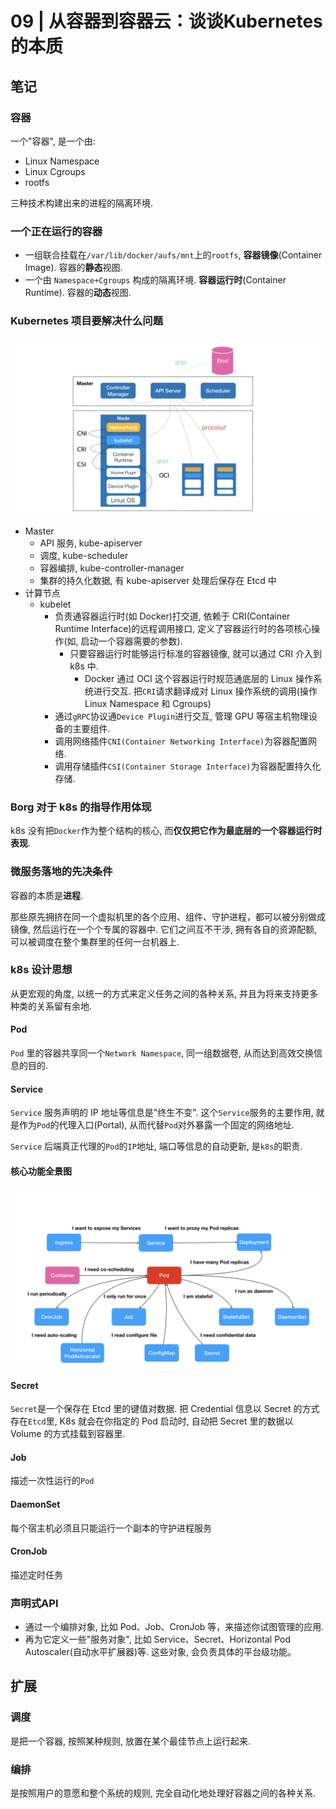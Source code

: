 # 09 | 从容器到容器云：谈谈Kubernetes的本质

## 笔记

### 容器

一个"容器", 是一个由:

* Linux Namespace
* Linux Cgroups
* rootfs 

三种技术构建出来的进程的隔离环境.

### 一个正在运行的容器

* 一组联合挂载在`/var/lib/docker/aufs/mnt`上的`rootfs`, **容器镜像**(Container Image). 容器的**静态**视图.
* 一个由 `Namespace+Cgroups` 构成的隔离环境. **容器运行时**(Container Runtime). 容器的**动态**视图.

### Kubernetes 项目要解决什么问题

![](./img/09_01.png)

* Master
	* API 服务, kube-apiserver
	* 调度, kube-scheduler
	* 容器编排, kube-controller-manager
	* 集群的持久化数据, 有 kube-apiserver 处理后保存在 Etcd 中
* 计算节点
	* kubelet
		* 负责通容器运行时(如 Docker)打交道, 依赖于 CRI(Container Runtime Interface)的远程调用接口, 定义了容器运行时的各项核心操作(如, 启动一个容器需要的参数).
			* 只要容器运行时能够运行标准的容器镜像, 就可以通过 CRI 介入到 k8s 中.
				* Docker 通过 OCI 这个容器运行时规范通底层的 Linux 操作系统进行交互. 把`CRI`请求翻译成对 Linux 操作系统的调用(操作 Linux Namespace 和 Cgroups)
		* 通过`gRPC`协议通`Device Plugin`进行交互, 管理 GPU 等宿主机物理设备的主要组件.
		* 调用网络插件`CNI(Container Networking Interface)`为容器配置网络.
		* 调用存储插件`CSI(Container Storage Interface)`为容器配置持久化存储.

### Borg 对于 k8s 的指导作用体现

k8s 没有把`Docker`作为整个结构的核心, 而**仅仅把它作为最底层的一个容器运行时表现**.

### 微服务落地的先决条件

容器的本质是**进程**.

那些原先拥挤在同一个虚拟机里的各个应用、组件、守护进程，都可以被分别做成镜像, 然后运行在一个个专属的容器中. 它们之间互不干涉, 拥有各自的资源配额, 可以被调度在整个集群里的任何一台机器上.

### k8s 设计思想

从更宏观的角度, 以统一的方式来定义任务之间的各种关系, 并且为将来支持更多种类的关系留有余地.

#### Pod

`Pod` 里的容器共享同一个`Network Namespace`, 同一组数据卷, 从而达到高效交换信息的目的.

#### Service

`Service` 服务声明的 IP 地址等信息是"终生不变". 这个`Service`服务的主要作用, 就是作为`Pod`的代理入口(Portal), 从而代替`Pod`对外暴露一个固定的网络地址.

`Service` 后端真正代理的`Pod`的`IP`地址, 端口等信息的自动更新, 是`k8s`的职责.

#### 核心功能全景图

![](./img/09_02.png)

#### Secret

`Secret`是一个保存在 Etcd 里的键值对数据. 把 Credential 信息以 Secret 的方式存在`Etcd`里, K8s 就会在你指定的 Pod 启动时, 自动把 Secret 里的数据以 Volume 的方式挂载到容器里.

#### Job

描述一次性运行的`Pod`

#### DaemonSet

每个宿主机必须且只能运行一个副本的守护进程服务

#### CronJob

描述定时任务

### 声明式API

* 通过一个编排对象, 比如 Pod、Job、CronJob 等，来描述你试图管理的应用.
* 再为它定义一些"服务对象", 比如 Service、Secret、Horizontal Pod Autoscaler(自动水平扩展器)等. 这些对象, 会负责具体的平台级功能。

## 扩展

### 调度

是把一个容器, 按照某种规则, 放置在某个最佳节点上运行起来.

### 编排

是按照用户的意愿和整个系统的规则, 完全自动化地处理好容器之间的各种关系.